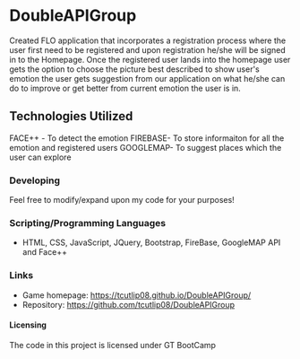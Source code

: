 # DoubleAPIGroup

Created FLO application that incorporates a registration process where the user first need to be registered and upon registration he/she will be signed in to the Homepage. Once the registered user lands into the homepage user gets the option to choose the picture best described to show user's emotion the user gets suggestion from our application on what he/she can do to improve  or get better from current emotion the user is in. 


## Technologies Utilized 

FACE++ - To detect the emotion 
FIREBASE- To store informaiton for all the emotion and registered users
GOOGLEMAP- To suggest places which the user can explore

### Developing

Feel free to modify/expand upon my code for your purposes!


### Scripting/Programming Languages

* HTML, CSS, JavaScript, JQuery, Bootstrap, FireBase, GoogleMAP API and Face++

### Links

- Game homepage: https://tcutlip08.github.io/DoubleAPIGroup/
- Repository: https://github.com/tcutlip08/DoubleAPIGroup

#### Licensing

The code in this project is licensed under GT BootCamp 

